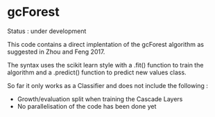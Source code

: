 # gcForest 
Status : under development

This code contains a direct implentation of the gcForest algorithm as suggested in Zhou and Feng 2017.

The syntax uses the scikit learn style with a .fit() function to train the algorithm and a .predict() function to predict new values class.

So far it only works as a Classifier and does not include the following :

- Growth/evaluation split when training the Cascade Layers
- No parallelisation of the code has been done yet
